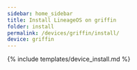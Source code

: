 ```yaml
---
sidebar: home_sidebar
title: Install LineageOS on griffin
folder: install
permalink: /devices/griffin/install/
device: griffin
---
```

{% include templates/device_install.md %}
